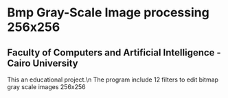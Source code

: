 # Bmp Gray-Scale Image processing 256x256
## Faculty of Computers and Artificial Intelligence - Cairo University
This an educational project.\n
The program include 12 filters to edit bitmap gray scale images 256x256
